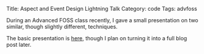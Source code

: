 Title: Aspect and Event Design Lightning Talk
Category: code
Tags: advfoss

During an Advanced FOSS class recently, I gave a small presentation on two similar, though slightly different, techniques.

The basic presentation is [here][presentation], though I plan on turning it into a full blog post later.

[presentation]: |filename|/seminars/aspects
